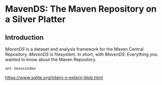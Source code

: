 
# MavenDS: The Maven Repository on a Silver Platter

## Introduction

*MavenDS* is a dataset and analysis framework for the Maven Central Repository.
*MavenDS* is filesystem.
In short, with *MavenDS*: Everything you wanted to know about the Maven Repository.

    ant nexusindex

https://www.sqlite.org/intern-v-extern-blob.html

